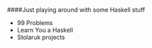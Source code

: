 ####Just playing around with some Haskell stuff
- 99 Problems
- Learn You a Haskell
- Stolaruk projects
